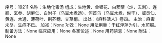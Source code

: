 序号：19211
名称：生地化毒汤
组成：生地黄、金银花、白蒺藜（炒，去刺）、连翘、玄参、胡麻仁、白附子（乌豆水煮透）、何首乌（乌豆水煮，俟干）、威灵仙、黄连、木通、薄荷叶、荆芥穗、甘草梢。
出处：《麻科活人》卷四。
主治：麻毒未尽，生疮不已。
加减：None
功效：None
用法用量：干红浮萍为引，水煎服。
制备方法：None
临床应用：None
各家论述：None
用药禁忌：None
附注：None
